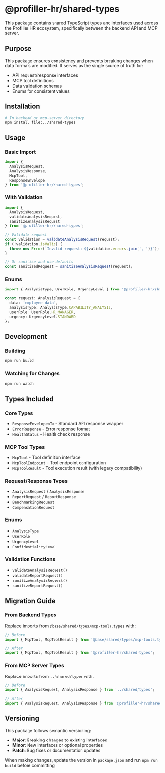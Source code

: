 # @profiller-hr/shared-types

This package contains shared TypeScript types and interfaces used across the Profiller HR ecosystem, specifically between the backend API and MCP server.

## Purpose

This package ensures consistency and prevents breaking changes when data formats are modified. It serves as the single source of truth for:

- API request/response interfaces
- MCP tool definitions
- Data validation schemas
- Enums for consistent values

## Installation

```bash
# In backend or mcp-server directory
npm install file:../shared-types
```

## Usage

### Basic Import

```typescript
import {
  AnalysisRequest,
  AnalysisResponse,
  McpTool,
  ResponseEnvelope
} from '@profiller-hr/shared-types';
```

### With Validation

```typescript
import {
  AnalysisRequest,
  validateAnalysisRequest,
  sanitizeAnalysisRequest
} from '@profiller-hr/shared-types';

// Validate request
const validation = validateAnalysisRequest(request);
if (!validation.isValid) {
  throw new Error(`Invalid request: ${validation.errors.join(', ')}`);
}

// Or sanitize and use defaults
const sanitizedRequest = sanitizeAnalysisRequest(request);
```

### Enums

```typescript
import { AnalysisType, UserRole, UrgencyLevel } from '@profiller-hr/shared-types';

const request: AnalysisRequest = {
  data: 'employee data',
  analysisType: AnalysisType.CAPABILITY_ANALYSIS,
  userRole: UserRole.HR_MANAGER,
  urgency: UrgencyLevel.STANDARD
};
```

## Development

### Building

```bash
npm run build
```

### Watching for Changes

```bash
npm run watch
```

## Types Included

### Core Types
- `ResponseEnvelope<T>` - Standard API response wrapper
- `ErrorResponse` - Error response format
- `HealthStatus` - Health check response

### MCP Tool Types
- `McpTool` - Tool definition interface
- `McpToolEndpoint` - Tool endpoint configuration
- `McpToolResult` - Tool execution result (with legacy compatibility)

### Request/Response Types
- `AnalysisRequest` / `AnalysisResponse`
- `ReportRequest` / `ReportResponse`
- `BenchmarkingRequest`
- `CompensationRequest`

### Enums
- `AnalysisType`
- `UserRole`
- `UrgencyLevel`
- `ConfidentialityLevel`

### Validation Functions
- `validateAnalysisRequest()`
- `validateReportRequest()`
- `sanitizeAnalysisRequest()`
- `sanitizeReportRequest()`

## Migration Guide

### From Backend Types

Replace imports from `@base/shared/types/mcp-tools.types` with:

```typescript
// Before
import { McpTool, McpToolResult } from '@base/shared/types/mcp-tools.types';

// After
import { McpTool, McpToolResult } from '@profiller-hr/shared-types';
```

### From MCP Server Types

Replace imports from `../shared/types` with:

```typescript
// Before
import { AnalysisRequest, AnalysisResponse } from '../shared/types';

// After
import { AnalysisRequest, AnalysisResponse } from '@profiller-hr/shared-types';
```

## Versioning

This package follows semantic versioning:
- **Major**: Breaking changes to existing interfaces
- **Minor**: New interfaces or optional properties
- **Patch**: Bug fixes or documentation updates

When making changes, update the version in `package.json` and run `npm run build` before committing. 